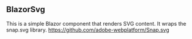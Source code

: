 ﻿## BlazorSvg

This is a simple Blazor component that renders SVG content.
It wraps the snap.svg library. https://github.com/adobe-webplatform/Snap.svg


